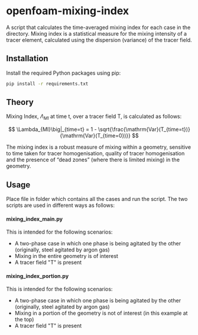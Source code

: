 # openfoam-mixing-index

A script that calculates the time-averaged mixing index for each case in the directory. Mixing index is a statistical measure for the mixing intensity of a tracer element, calculated using the dispersion (variance) of the tracer field.

## Installation

Install the required Python packages using pip:

```bash
pip install -r requirements.txt
```

## Theory
Mixing Index, $\Lambda_{MI}$ at time t, over a tracer field T, is calculated as follows:

$$
\Lambda_{MI}\big|_{time=t} = 1 - \sqrt{\frac{\mathrm{Var}(T_{time=t})}{\mathrm{Var}(T_{time=0})}}
$$

The mixing index is a robust measure of mixing within a geometry, sensitive to time taken for tracer homogenisation, quality of tracer homogenisation and the presence of “dead zones” (where there is limited mixing) in the geometry.

## Usage

Place file in folder which contains all the cases and run the script. The two scripts are used in different ways as follows:

#### mixing_index_main.py
This is intended for the following scenarios:
- A two-phase case in which one phase is being agitated by the other (originally, steel agitated by argon gas)
- Mixing in the entire geometry is of interest
- A tracer field "T" is present

#### mixing_index_portion.py
This is intended for the following scenarios:
- A two-phase case in which one phase is being agitated by the other (originally, steel agitated by argon gas)
- Mixing in a portion of the geometry is not of interest (in this example at the top)
- A tracer field "T" is present



